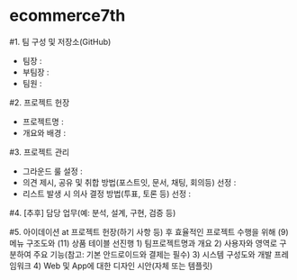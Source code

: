 # ecommerce7th

#1. 팀 구성 및 저장소(GitHub)
 - 팀장 :
 - 부팀장 :
 - 팀원 :



#2. 프로젝트 헌장
 - 프로젝트명 :
 - 개요와 배경 :



#3. 프로젝트 관리
 - 그라운드 룰 설정 :
 - 의견 제시, 공유 및 취합 방법(포스트잇, 문서, 채팅, 회의등) 선정 :
 - 리스트 발생 시 의사 결정 방법(투표, 토론 등) 선정 :



#4. [추후] 담당 업무(예: 분석, 설계, 구현, 검증 등)



#5. 아이데이션 at 프로젝트 헌장(하기 사항 등) 후 효율적인 프로젝트 수행을 위해 (9) 메뉴 구조도와 (11) 상품 테이블 선진행
	1) 팀프로젝트명과 개요
	2) 사용자와 영역로 구분하여 주요 기능(참고: 기본 안드로이드와 결제는 필수)
	3) 시스템 구성도와 개발 프레임워크
	4) Web 및 App에 대한 디자인 시안(자체 또는 템플릿)
	
	
	